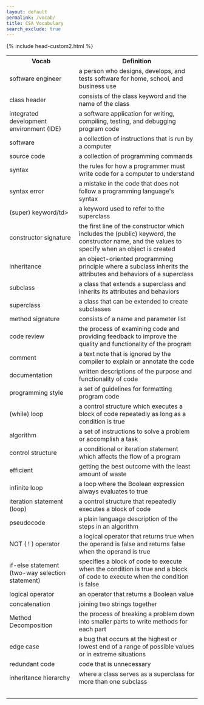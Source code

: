 ```yaml
---
layout: default
permalink: /vocab/
title: CSA Vocabulary
search_exclude: true
---
```


{% include head-custom2.html %}

  <table>
   <tr>
    <th>Vocab</th>
    <th>Definition</th>

   </tr>
   
   <tr>
    <td>software engineer</td>
    <td>a person who designs, develops, and tests software for home, school, and business use</td>

   </tr>
  
   <tr>
    <td>class header</td>
    <td>consists of the class keyword and the name of the class</td>
   </tr>
  
   <tr>
    <td>integrated development environment (IDE)</td>
    <td>a software application for writing, compiling, testing, and debugging program code</td>

   </tr>
  
   <tr>
    <td>software</td>
    <td>a collection of instructions that is run by a computer</td>

   </tr>
  
   <tr>
    <td>source code</td>
    <td>a collection of programming commands</td>
   </tr>
   
   <tr>
    <td>syntax</td>
    <td>the rules for how a programmer must write code for a computer to understand</td>
   </tr>
   
   <tr>
    <td>syntax error</td>
    <td>a mistake in the code that does not follow a programming language's syntax</td>
   </tr>
   
   <tr>
    <td>(super) keyword/td>
    <td>a keyword used to refer to the superclass</td>
   </tr>

   
   <tr>
    <td>constructor signature</td>
    <td>the first line of the constructor which includes the (public) keyword, the constructor name, and the values to specify when an object is created</td>
   </tr>
  
     
   <tr>
    <td>inheritance</td>
    <td>an object-oriented programming principle where a subclass inherits the attributes and behaviors of a superclass</td>
   </tr>
  
     
   <tr>
    <td>subclass</td>
    <td>a class that extends a superclass and inherits its attributes and behaviors</td>
   </tr>
  
     
   <tr>
    <td>superclass</td>
    <td>a class that can be extended to create subclasses</td>
   </tr>
  
     
   <tr>
    <td>method signature</td>
    <td>consists of a name and parameter list</td>
   </tr>
  
     
   <tr>
    <td>code review</td>
    <td>the process of examining code and providing feedback to improve the quality and functionality of the program</td>
   </tr>
  
     
   <tr>
    <td>comment</td>
    <td>a text note that is ignored by the compiler to explain or annotate the code</td>
   </tr>
  
   <tr>
    <td>documentation</td>
    <td>written descriptions of the purpose and functionality of code</td>
   </tr>
  
   <tr>
    <td>programming style</td>
    <td>a set of guidelines for formatting program code</td>
   </tr>
  
   <tr>
    <td>(while) loop</td>
    <td>a control structure which executes a block of code repeatedly as long as a condition is true</td>
   </tr>
  
   <tr>
    <td>algorithm</td>
    <td>a set of instructions to solve a problem or accomplish a task</td>
   </tr>
  
   <tr>
    <td>control structure</td>
    <td>a conditional or iteration statement which affects the flow of a program</td>
   </tr>
  
   <tr>
    <td>efficient</td>
    <td>getting the best outcome with the least amount of waste</td>
   </tr>
  
   <tr>
    <td>infinite loop</td>
    <td>a loop where the Boolean expression always evaluates to true</td>
   </tr>
  
   <tr>
    <td>iteration statement (loop)</td>
    <td>a control structure that repeatedly executes a block of code</td>
   </tr>
  
   <tr>
    <td>pseudocode </td>
    <td>a plain language description of the steps in an algorithm</td>
   </tr>
  
  
   <tr>
    <td>NOT ( ! ) operator</td>
    <td>a logical operator that returns true when the operand is false and returns false when the operand is true</td>
   </tr>
  
   <tr>
    <td>if-else statement (two-way selection statement)</td>
    <td>specifies a block of code to execute when the condition is true and a block of code to execute when the condition is false</td>
   </tr>
  
   <tr>
    <td>logical operator</td>
    <td>an operator that returns a Boolean value</td>
   </tr>
  
   <tr>
    <td>concatenation</td>
    <td>joining two strings together</td>
   </tr>
  
   <tr>
    <td>Method Decomposition</td>
    <td>the process of breaking a problem down into smaller parts to write methods for each part</td>
   </tr>
  
   <tr>
    <td>edge case</td>
    <td>a bug that occurs at the highest or lowest end of a range of possible values or in extreme situations</td>
   </tr>
  
   <tr>
    <td>redundant code</td>
    <td>code that is unnecessary</td>
   </tr>
  
   <tr>
    <td>inheritance hierarchy</td>
    <td>where a class serves as a superclass for more than one subclass</td>
   </tr>
  
   <tr>
    <td></td>
    <td></td>
   </tr>
  
   <tr>
    <td></td>
    <td></td>
   </tr>
  
   <tr>
    <td></td>
    <td></td>
   </tr>
  
   <tr>
    <td></td>
    <td></td>
   </tr>
  
   <tr>
    <td></td>
    <td></td>
   </tr>



